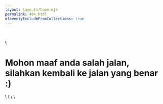 ```yaml
---
layout: layouts/home.njk
permalink: 404.html
eleventyExcludeFromCollections: true
---
```

\
\
\
<h1 class="tittle">Mohon maaf anda salah jalan, silahkan kembali ke jalan yang benar :)</h1>
\
\
\
\
